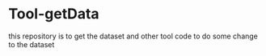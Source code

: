# Tool-getData
this repository is to get the dataset and other tool code to do some change to the dataset
